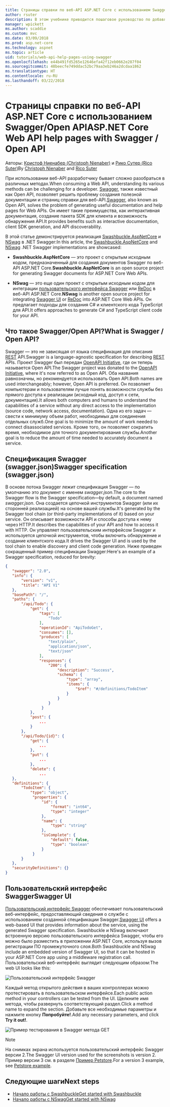 ```yaml
---
title: Страницы справки по веб-API ASP.NET Core с использованием Swagger/Open API
author: rsuter
description: В этом учебнике приводится пошаговое руководство по добавлению Swagger для составления документации и страниц справки к приложению веб-API.
manager: wpickett
ms.author: scaddie
ms.custom: mvc
ms.date: 03/09/2018
ms.prod: asp.net-core
ms.technology: aspnet
ms.topic: article
uid: tutorials/web-api-help-pages-using-swagger
ms.openlocfilehash: e44b491fd5265e12646efa42f12eb0662e287f04
ms.sourcegitcommit: 48beecfe749ddac52bc79aa3eb246a2dcdaa1862
ms.translationtype: HT
ms.contentlocale: ru-RU
ms.lasthandoff: 03/22/2018
---
```

# <a name="aspnet-core-web-api-help-pages-with-swagger--open-api"></a><span data-ttu-id="27293-103">Страницы справки по веб-API ASP.NET Core с использованием Swagger/Open API</span><span class="sxs-lookup"><span data-stu-id="27293-103">ASP.NET Core Web API help pages with Swagger / Open API</span></span>

<span data-ttu-id="27293-104">Авторы: [Кристоф Ниенабер (Christoph Nienaber)](https://twitter.com/zuckerthoben) и [Рико Сутер (Rico Suter)](http://rsuter.com)</span><span class="sxs-lookup"><span data-stu-id="27293-104">By [Christoph Nienaber](https://twitter.com/zuckerthoben) and [Rico Suter](http://rsuter.com)</span></span>

<span data-ttu-id="27293-105">При использовании веб-API разработчику бывает сложно разобраться в различных методах.</span><span class="sxs-lookup"><span data-stu-id="27293-105">When consuming a Web API, understanding its various methods can be challenging for a developer.</span></span> <span data-ttu-id="27293-106">[Swagger](https://swagger.io/), также известный как Open API, позволяет решить проблему создания полезной документации и страниц справки для веб-API.</span><span class="sxs-lookup"><span data-stu-id="27293-106">[Swagger](https://swagger.io/), also known as Open API, solves the problem of generating useful documentation and help pages for Web APIs.</span></span> <span data-ttu-id="27293-107">Он имеет такие преимущества, как интерактивная документация, создание пакета SDK для клиента и возможность обнаружения API.</span><span class="sxs-lookup"><span data-stu-id="27293-107">It provides benefits such as interactive documentation, client SDK generation, and API discoverability.</span></span>

<span data-ttu-id="27293-108">В этой статье демонстрируется реализация [Swashbuckle.AspNetCore](https://github.com/domaindrivendev/Swashbuckle.AspNetCore) и [NSwag](https://github.com/RSuter/NSwag) в .NET Swagger:</span><span class="sxs-lookup"><span data-stu-id="27293-108">In this article, the [Swashbuckle.AspNetCore](https://github.com/domaindrivendev/Swashbuckle.AspNetCore) and [NSwag](https://github.com/RSuter/NSwag) .NET Swagger implementations are showcased:</span></span>

* <span data-ttu-id="27293-109">**Swashbuckle.AspNetCore** — это проект с открытым исходным кодом, предназначенный для создания документов Swagger по веб-API ASP.NET Core.</span><span class="sxs-lookup"><span data-stu-id="27293-109">**Swashbuckle.AspNetCore** is an open source project for generating Swagger documents for ASP.NET Core Web APIs.</span></span>

* <span data-ttu-id="27293-110">**NSwag** — это еще один проект с открытым исходным кодом для интеграции [пользовательского интерфейса Swagger](https://swagger.io/swagger-ui/) или [ReDoc](https://github.com/Rebilly/ReDoc) в веб-API ASP.NET Core.</span><span class="sxs-lookup"><span data-stu-id="27293-110">**NSwag** is another open source project for integrating [Swagger UI](https://swagger.io/swagger-ui/) or [ReDoc](https://github.com/Rebilly/ReDoc) into ASP.NET Core Web APIs.</span></span> <span data-ttu-id="27293-111">Он предлагает подходы для создания C# и клиентского кода TypeScript для API.</span><span class="sxs-lookup"><span data-stu-id="27293-111">It offers approaches to generate C# and TypeScript client code for your API.</span></span>

## <a name="what-is-swagger--open-api"></a><span data-ttu-id="27293-112">Что такое Swagger/Open API?</span><span class="sxs-lookup"><span data-stu-id="27293-112">What is Swagger / Open API?</span></span>

<span data-ttu-id="27293-113">Swagger — это не зависящая от языка спецификация для описания [REST](https://en.wikipedia.org/wiki/Representational_state_transfer) API.</span><span class="sxs-lookup"><span data-stu-id="27293-113">Swagger is a language-agnostic specification for describing [REST](https://en.wikipedia.org/wiki/Representational_state_transfer) APIs.</span></span> <span data-ttu-id="27293-114">Проект Swagger был передан [OpenAPI Initiative](https://www.openapis.org/), где он теперь называется Open API.</span><span class="sxs-lookup"><span data-stu-id="27293-114">The Swagger project was donated to the [OpenAPI Initiative](https://www.openapis.org/), where it's now referred to as Open API.</span></span> <span data-ttu-id="27293-115">Оба названия равнозначны, но рекомендуется использовать Open API.</span><span class="sxs-lookup"><span data-stu-id="27293-115">Both names are used interchangeably; however, Open API is preferred.</span></span> <span data-ttu-id="27293-116">Он позволяет компьютерам и пользователям лучше понять возможности службы без прямого доступа к реализации (исходный код, доступ к сети, документация).</span><span class="sxs-lookup"><span data-stu-id="27293-116">It allows both computers and humans to understand the capabilities of a service without any direct access to the implementation (source code, network access, documentation).</span></span> <span data-ttu-id="27293-117">Одна из его задач — свести к минимуму объем работ, необходимых для соединения отдельных служб.</span><span class="sxs-lookup"><span data-stu-id="27293-117">One goal is to minimize the amount of work needed to connect disassociated services.</span></span> <span data-ttu-id="27293-118">Кроме того, он позволяет сократить время, необходимое для точного документирования службы.</span><span class="sxs-lookup"><span data-stu-id="27293-118">Another goal is to reduce the amount of time needed to accurately document a service.</span></span>

## <a name="swagger-specification-swaggerjson"></a><span data-ttu-id="27293-119">Спецификация Swagger (swagger.json)</span><span class="sxs-lookup"><span data-stu-id="27293-119">Swagger specification (swagger.json)</span></span>

<span data-ttu-id="27293-120">В основе потока Swagger лежит спецификация Swagger &mdash; по умолчанию это документ с именем *swagger.json*.</span><span class="sxs-lookup"><span data-stu-id="27293-120">The core to the Swagger flow is the Swagger specification&mdash;by default, a document named *swagger.json*.</span></span> <span data-ttu-id="27293-121">Она создается цепочкой инструментов Swagger (или их сторонней реализацией) на основе вашей службы.</span><span class="sxs-lookup"><span data-stu-id="27293-121">It's generated by the Swagger tool chain (or third-party implementations of it) based on your service.</span></span> <span data-ttu-id="27293-122">Он описывает возможности API и способы доступа к нему через HTTP.</span><span class="sxs-lookup"><span data-stu-id="27293-122">It describes the capabilities of your API and how to access it with HTTP.</span></span> <span data-ttu-id="27293-123">Он управляет пользовательским интерфейсом Swagger и используется цепочкой инструментов, чтобы включить обнаружение и создание клиентского кода.</span><span class="sxs-lookup"><span data-stu-id="27293-123">It drives the Swagger UI and is used by the tool chain to enable discovery and client code generation.</span></span> <span data-ttu-id="27293-124">Ниже приведен сокращенный пример спецификации Swagger:</span><span class="sxs-lookup"><span data-stu-id="27293-124">Here's an example of a Swagger specification, reduced for brevity:</span></span>

```json
{
   "swagger": "2.0",
   "info": {
       "version": "v1",
       "title": "API V1"
   },
   "basePath": "/",
   "paths": {
       "/api/Todo": {
           "get": {
               "tags": [
                   "Todo"
               ],
               "operationId": "ApiTodoGet",
               "consumes": [],
               "produces": [
                   "text/plain",
                   "application/json",
                   "text/json"
               ],
               "responses": {
                   "200": {
                       "description": "Success",
                       "schema": {
                           "type": "array",
                           "items": {
                               "$ref": "#/definitions/TodoItem"
                           }
                       }
                   }
                }
           },
           "post": {
               ...
           }
       },
       "/api/Todo/{id}": {
           "get": {
               ...
           },
           "put": {
               ...
           },
           "delete": {
               ...
   },
   "definitions": {
       "TodoItem": {
           "type": "object",
            "properties": {
                "id": {
                    "format": "int64",
                    "type": "integer"
                },
                "name": {
                    "type": "string"
                },
                "isComplete": {
                    "default": false,
                    "type": "boolean"
                }
            }
       }
   },
   "securityDefinitions": {}
}
```

## <a name="swagger-ui"></a><span data-ttu-id="27293-125">Пользовательский интерфейс Swagger</span><span class="sxs-lookup"><span data-stu-id="27293-125">Swagger UI</span></span>

<span data-ttu-id="27293-126">[Пользовательский интерфейс Swagger](https://swagger.io/swagger-ui/) обеспечивает пользовательский веб-интерфейс, предоставляющий сведения о службе с использованием созданной спецификации Swagger.</span><span class="sxs-lookup"><span data-stu-id="27293-126">[Swagger UI](https://swagger.io/swagger-ui/) offers a web-based UI that provides information about the service, using the generated Swagger specification.</span></span> <span data-ttu-id="27293-127">Swashbuckle и NSwag включают встроенную версию пользовательского интерфейса Swagger, чтобы его можно было разместить в приложении ASP.NET Core, используя вызов регистрации ПО промежуточного слоя.</span><span class="sxs-lookup"><span data-stu-id="27293-127">Both Swashbuckle and NSwag include an embedded version of Swagger UI, so that it can be hosted in your ASP.NET Core app using a middleware registration call.</span></span> <span data-ttu-id="27293-128">Пользовательский веб-интерфейс выглядит следующим образом:</span><span class="sxs-lookup"><span data-stu-id="27293-128">The web UI looks like this:</span></span>

![Пользовательский интерфейс Swagger](web-api-help-pages-using-swagger/_static/swagger-ui.png)

<span data-ttu-id="27293-130">Каждый метод открытого действия в ваших контроллерах можно протестировать в пользовательском интерфейсе.</span><span class="sxs-lookup"><span data-stu-id="27293-130">Each public action method in your controllers can be tested from the UI.</span></span> <span data-ttu-id="27293-131">Щелкните имя метода, чтобы развернуть соответствующий раздел.</span><span class="sxs-lookup"><span data-stu-id="27293-131">Click a method name to expand the section.</span></span> <span data-ttu-id="27293-132">Добавьте все необходимые параметры и нажмите кнопку **Попробуйте!**.</span><span class="sxs-lookup"><span data-stu-id="27293-132">Add any necessary parameters, and click **Try it out!**.</span></span>

![Пример тестирования в Swagger метода GET](web-api-help-pages-using-swagger/_static/get-try-it-out.png)

> [!NOTE]
> <span data-ttu-id="27293-134">На снимках экрана используется пользовательский интерфейс Swagger версии 2.</span><span class="sxs-lookup"><span data-stu-id="27293-134">The Swagger UI version used for the screenshots is version 2.</span></span> <span data-ttu-id="27293-135">Пример версии 3 см. в разделе [Пример Petstore](http://petstore.swagger.io/).</span><span class="sxs-lookup"><span data-stu-id="27293-135">For a version 3 example, see [Petstore example](http://petstore.swagger.io/).</span></span>

## <a name="next-steps"></a><span data-ttu-id="27293-136">Следующие шаги</span><span class="sxs-lookup"><span data-stu-id="27293-136">Next steps</span></span>

* [<span data-ttu-id="27293-137">Начало работы с Swashbuckle</span><span class="sxs-lookup"><span data-stu-id="27293-137">Get started with Swashbuckle</span></span>](xref:tutorials/get-started-with-swashbuckle)
* [<span data-ttu-id="27293-138">Начало работы с NSwag</span><span class="sxs-lookup"><span data-stu-id="27293-138">Get started with NSwag</span></span>](xref:tutorials/get-started-with-nswag)
